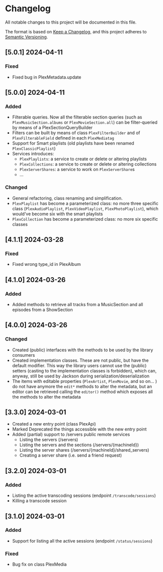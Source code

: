 # Changelog

All notable changes to this project will be documented in this file.

The format is based on [Keep a Changelog](https://keepachangelog.com/en/1.1.0/),
and this project adheres to [Semantic Versioning](https://semver.org/spec/v2.0.0.html).

## [5.0.1] 2024-04-11

### Fixed

- Fixed bug in PlexMetadata.update

## [5.0.0] 2024-04-11

### Added

- Filterable queries. Now all the filterable section queries (such as `PlexMusicSection.albums` or `PlexMovieSection.all`) can be filter-queried by means of a PlexSectionQueryBuilder
- Filters can be built by means of class `PlexFilterBuilder` and of `PlexFilterableField` defined in each `PlexMediatag`
- Support for Smart playlists (old playlists have been renamed `PlexClassicPlaylist`)
- Services introduces:
  - `PlexPlaylists`: a service to create or delete or altering playlists
  - `PlexCollections`: a service to create or delete or altering collections
  - `PlexServerShares`: a service to work on `PlexServerShare`s
  - ...

### Changed

- General refactoring, class renaming and simplification.
- `PlexPlaylist` has become a parameterized class: no more three specific class (`PlexAudioPlaylist`, `PlexVideoPlaylist`, `PlexPhotoPlaylist`), which would've become six with the smart playlists
- `PlexCollection` has become a parameterized class: no more six specific classes


## [4.1.1] 2024-03-28

### Fixed

- Fixed wrong type_id in PlexAlbum

## [4.1.0] 2024-03-26

### Added

- Added methods to retrieve all tracks from a MusicSection and all episodes from a ShowSection

## [4.0.0] 2024-03-26

### Changed

- Created (public) interfaces with the methods to be used by the library consumers
- Created implementation classes. These are not public, but have the default modifier. This way the library users cannot use the (public) setters (casting to the implementation classes is forbidden), which can, anyway, still be used by Jackson during serialization/deserialization
- The items with editable properties (`PlexArtist`, `PlexMovie`, and so on... ) do not have anymore the `edit*` methods to alter the metadata, but an editor can be retrieved calling the `editor()` method which exposes all the methods to alter the metadata

## [3.3.0] 2024-03-01

- Created a new entry point (class PlexApi)
- Marked Deprecated the things accessible with the new entry point
- Added (partial) support to /servers public remote services
  - Listing the servers (/servers)
  - Listing the servers and the sections (/servers/{machineId})
  - Listing the server shares (/servers/{machineId}/shared_servers)
  - Creating a server share (i.e. send a friend request)

## [3.2.0] 2024-03-01

### Added

- Listing the active transcoding sessions (endpoint `/transcode/sessions`)
- Killing a transcode session

## [3.1.0] 2024-03-01

### Added

- Support for listing all the active sessions (endpoint `/status/sessions`)

### Fixed 

- Bug fix on class PlexMedia
